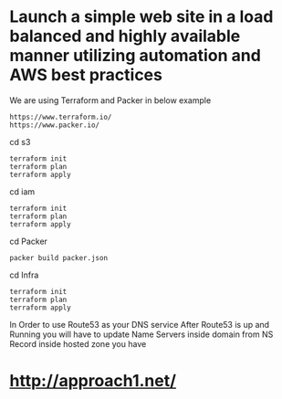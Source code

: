 # Launch a simple web site in a load balanced and highly available manner utilizing automation and AWS best practices

We are using Terraform and Packer in below example 
```
https://www.terraform.io/
https://www.packer.io/

```
cd s3
```
terraform init
terraform plan
terraform apply 
```
cd iam
```
terraform init
terraform plan
terraform apply 
```

cd Packer
```
packer build packer.json
```

cd Infra 
```
terraform init
terraform plan
terraform apply 
```

In Order to use Route53 as your DNS service After Route53 is up and Running you will have to update Name Servers inside domain from NS Record inside hosted zone you have
# http://approach1.net/
